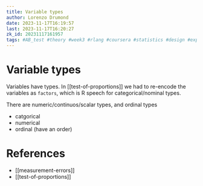 ```yaml
---
title: Variable types
author: Lorenzo Drumond
date: 2023-11-17T16:19:57
last: 2023-11-17T16:20:27
zk_id: 20231117161957
tags: #AB_test #theory #week3 #rlang #coursera #statistics #design #experiment #test
---
```



# Variable types
Variables have types. In [[test-of-proportions]] we had to re-encode the variables as `factors`, which is R speech
for categorical/nominal types.

There are numeric/continuos/scalar types, and ordinal types

- catgorical
- numerical
- ordinal (have an order)



# References
- [[measurement-errors]]
- [[test-of-proportions]]
